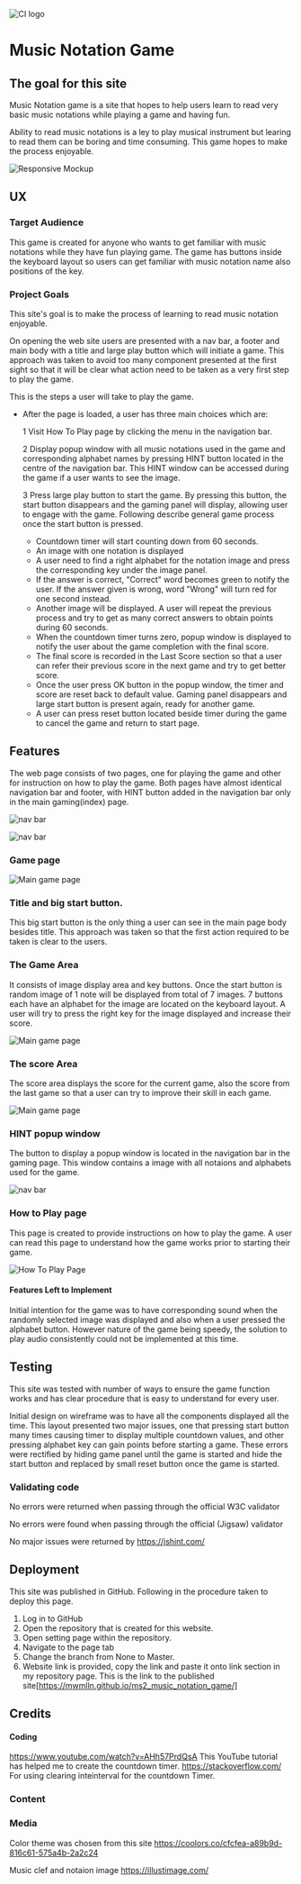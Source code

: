 ![CI logo](favicon.ico)

# Music Notation Game


## The goal for this site
Music Notation game is a site that hopes to help users learn to read very basic music notations while playing a game and having fun. 

Ability to read music notations is a ley to play musical instrument but learing to read them can be boring and time consuming. This game hopes to make the process enjoyable.

![Responsive Mockup](assets/images/readme_ss/responsive_ss.jpg)

## UX

### **Target Audience**

This game is created for anyone who wants to get familiar with music notations while they have fun playing game. The game has buttons inside the keyboard layout so users can get familiar with music notation name also positions of the key.

### **Project Goals**
This site's goal is to make the process of learning to read music notation enjoyable.

On opening the web site users are presented with a nav bar, a footer and main body with a title and large play button which will initiate a game. This approach was taken to avoid too many component presented at the first sight so that it will be clear what action need to be taken as a very first step to play the game.

This is the steps a user will take to play the game.

*  After the page is loaded, a user has three main choices which are:

    1  Visit How To Play page by clicking the menu in the navigation bar.

    2  Display popup window with all music notations used in the game and corresponding alphabet names by pressing HINT button located in the centre of the navigation bar. This HINT window can be accessed during the game if a user wants to see the image.

    3   Press large play button to start the game. By pressing this button, the start button disappears and the gaming panel will display, allowing user to engage with the game.
    Following describe general game process once the start button is pressed.
    
      * Countdown timer will start counting down from 60 seconds.
      * An image with one notation is displayed 
      * A user need to find a right alphabet for the notation image and press the corresponding key under the image panel.
      * If the answer is correct, "Correct" word becomes green to notify the user. If the answer given is wrong, word "Wrong" will turn red for one second instead.
      * Another image will be displayed. A user will repeat the previous process and try to get as many correct answers to obtain points during 60 seconds.
      * When the countdown timer turns zero, popup window is displayed to notify the user about the game completion with the final score.
      * The final score is recorded in the Last Score section so that a user can refer their previous score in the next game and try to get better score.
      * Once the user press OK button in the popup window, the timer and score are reset back to default value. Gaming panel disappears and large start button is present again, ready for another game.
      * A user can press reset button located beside timer during the game to cancel the game and return to start page.

## Features

The web page consists of two pages, one for playing the game and other for instruction on how to play the game.
Both pages have almost identical navigation bar and footer, with HINT button added in the navigation bar only in the main gaming(index) page.

![nav bar ](assets/images/readme_ss/nav_ss.jpg) 

![nav bar ](assets/images/readme_ss/footer_ss.jpg) 


### Game page 


![Main game page](assets/images/readme_ss/index_opening_ss.jpg)

### Title and big start button.

This big start button is the only thing a user can see in the main page body besides title. This approach was taken so that the first action required to be taken is clear to the users. 


### The Game Area

It consists of image display area and key buttons. 
Once the start button is random image of 1 note will be displayed from total of 7 images.
7 buttons each have an alphabet for the image are located on the keyboard layout.
A user will try to press the right key for the image displayed and increase their score.

![Main game page](assets/images/readme_ss/game_ss.jpg) 

### The score Area

The score area displays the score for the current game, also the score from the last game so that a user can try to improve their skill in each game.

![Main game page](assets/images/readme_ss/score_ss.jpg)  

### **HINT** popup window

The button to display a popup window is located in the navigation bar in the gaming page.
This window contains a image with all notaions and alphabets used for the game. 

![nav bar ](assets/images/readme_ss/hint_window_ss.jpg)  

### How to Play page
This page is created to provide instructions on how to play the game.
A user can read this page to understand how the game works prior to starting their game.

![How To Play Page](assets/images/readme_ss/howto_ss.jpg)  

#### Features Left to Implement

Initial intention for the game was to have corresponding sound when the randomly selected image was displayed and also when a user pressed the alphabet button. However nature of the game being speedy, the solution to play audio consistently could not be implemented at this time.

## Testing

This site was tested with number of ways to ensure the game function works and has clear procedure that is easy to understand for every user.


Initial design on wireframe was to have all the components displayed all the time. This layout presented two major issues, one that pressing start button many times causing timer to display multiple countdown values, and other pressing alphabet key can gain points before starting a game.
These errors were rectified by hiding game panel until the game is started and hide the start button and replaced by small reset button once the game is started.

### Validating code
No errors were returned when passing through the official W3C validator

No errors were found when passing through the official (Jigsaw) validator

No major issues were returned by https://jshint.com/

## Deployment
This site was published in GitHub.
Following in the procedure taken to deploy this page.
1. Log in to GitHub
2. Open the repository that is created for this website.
3. Open setting page within the repository.
4. Navigate to the page tab
5. Change the branch from None to Master.
6. Website link is provided, copy the link and paste it onto link section in my repository page. This is the link to the published site[https://mwmlln.github.io/ms2_music_notation_game/]

## Credits



#### Coding

https://www.youtube.com/watch?v=AHh57PrdQsA  This YouTube tutorial has helped me to create the countdown timer.
https://stackoverflow.com/  For using clearing inteinterval for the countdown Timer.


### Content

### Media

Color theme was chosen from this site https://coolors.co/cfcfea-a89b9d-816c61-575a4b-2a2c24

Music clef and notaion image  https://illustimage.com/

